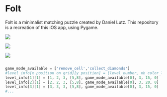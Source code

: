 # Folt

Folt is a minimalist matching puzzle created by Daniel Lutz. This repository is a recreation of this iOS app, using Pygame.


![](https://www.r-entries.com/etuliens/img/Folt/1.png) 

![](https://www.r-entries.com/etuliens/img/Folt/2.png) 

![](https://www.r-entries.com/etuliens/img/Folt/3.png) 

```python

game_mode_available = ['remove_cell','collect_diamonds']
#level_info[x position on grid][y position] = [level_number, nb_color_level, nb_color_in_advance, grid_size, game_mode, nb_neighbours_min, nb_cell_to_remove, nb_diamonds_on_board]
level_info[1][1] = [1, 2, 3, [5,8], game_mode_available[0], 3, 15, 0]
level_info[2][1] = [2, 2, 3, [5,8], game_mode_available[0], 3, 20, 0]
level_info[3][1] = [3, 3, 3, [5,8], game_mode_available[0], 3, 15, 0]
#...
```
